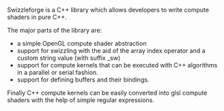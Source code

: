Swizzleforge is a C++ library which allows developers to write compute shaders in pure C++. 

The major parts of the library are:

* a simple OpenGL compute shader abstraction
* support for swizzling with the aid of the array index operator and a custom string value (with suffix _sw)
* support for compute kernels that can be executed with C++ algorithms in a parallel or serial fashion.
* support for defining buffers and their bindings.

Finally C++ compute kernels can be easily converted into glsl compute shaders with the help of simple regular expressions.
